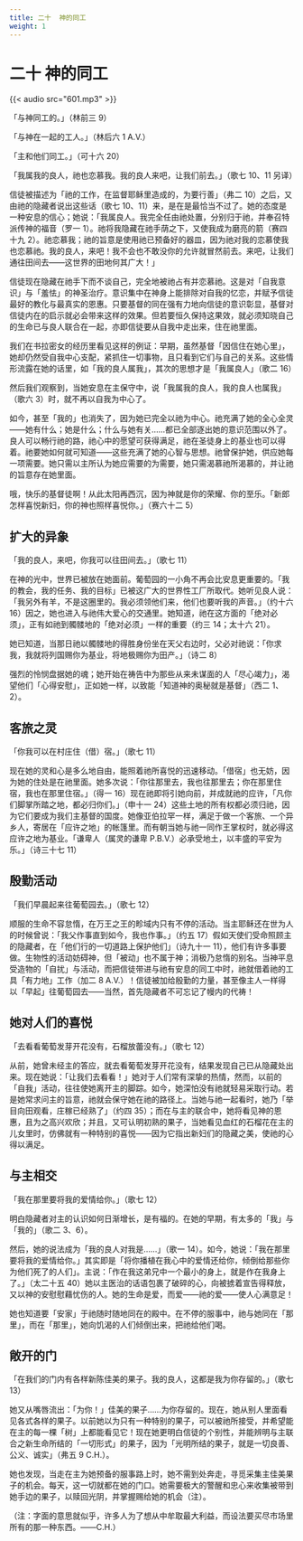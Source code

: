 ```yaml
---
title: 二十  神的同工
weight: 1
---
```


# 二十 神的同工

{{< audio src="601.mp3" >}}

「与神同工的。」（林前三 9）

「与神在一起的工人。」（林后六 1 A.V.）

「主和他们同工。」（可十六 20）

「我属我的良人，祂也恋慕我。我的良人来吧，让我们前去。」（歌七 10、11 另译）

信徒被描述为「祂的工作，在监督耶稣里造成的，为要行善」（弗二 10）之后，又由祂的隐藏者说出这些话（歌七 10、11）来，是在是最恰当不过了。她的态度是一种安息的信心；她说：「我属良人。我完全任由祂处置，分别归于祂，并奉召特派传神的福音（罗一 1）。祂将我隐藏在祂手荫之下，又使我成为磨亮的箭（赛四十九 2）。祂恋慕我；祂的旨意是使用祂已预备好的器皿，因为祂对我的恋慕使我也恋慕祂。我的良人，来吧！我不会也不敢没你的允许就冒然前去。来吧，让我们通往田间去——这世界的田地何其广大！」

信徒现在隐藏在祂手下而不谈自己，完全地被祂占有并恋慕祂。这是对「自我意识」与「羞怯」的神圣治疗。意识集中在神身上能排除对自我的忆恋，并赋予信徒最好的教化与最真实的恩惠。只要基督的同在强有力地向信徒的意识彰显，基督对信徒内在的启示就必会带来这样的效果。但若要恒久保持这果效，就必须知晓自己的生命已与良人联合在一起，亦即信徒要从自我中走出来，住在祂里面。

我们在书拉密女的经历里看见这样的例证：早期，虽然基督「因信住在她心里」，她却仍然受自我中心支配，紧抓住一切事物，且只看到它们与自己的关系。这些情形流露在她的话里，如「我的良人属我」，其次的思想才是「我属良人」（歌二 16）

然后我们观察到，当她安息在主保守中，说「我属我的良人，我的良人也属我」（歌六 3）时，就不再以自我为中心了。

如今，甚至「我的」也消失了，因为她已完全以祂为中心。祂充满了她的全心全灵——她有什么；她是什么；什么与她有关……都已全部逐出她的意识范围以外了。良人可以畅行祂的路，祂心中的愿望可获得满足，祂在圣徒身上的基业也可以得着。祂要她如何就可知道——这些充满了她的心智与思想。祂曾保护她，供应她每一项需要。她只需以主所认为她应需要的为需要，她只需渴慕祂所渴慕的，并让祂的旨意存在她里面。

哦，快乐的基督徒啊！从此太阳再西沉，因为神就是你的荣耀、你的至乐。「新郎怎样喜悦新妇，你的神也照样喜悦你。」（赛六十二 5）

## 扩大的异象

「我的良人，来吧，你我可以往田间去。」（歌七 11）

在神的光中，世界已被放在她面前。葡萄园的一小角不再会比安息更重要的。「我的教会，我的任务、我的目标」已被这广大的世界性工厂所取代。她听见良人说：「我另外有羊，不是这圈里的。我必须领他们来，他们也要听我的声音。」（约十六 16）因之，她也进入与祂伟大爱心的交通里。她知道，祂在这方面的「绝对必须」，正有如祂到髑髅地的「绝对必须」一样的重要（约三 14；太十六 21）。

她已知道，当那日祂以髑髅地的得胜身份坐在天父右边时，父必对祂说：「你求我，我就将列国赐你为基业，将地极赐你为田产。」（诗二 8）

强烈的怜悯盘据她的魂；她开始在祷告中为那些从来未谋面的人「尽心竭力」，渴望他们「心得安慰」，正如她一样，以致能「知道神的奥秘就是基督」（西二 1、2）。

## 客旅之灵

「你我可以在村庄住（借）宿。」（歌七 11）

现在她的灵和心是多么地自由，能照着祂所喜悦的迅速移动。「借宿」也无妨，因为她的住处是在祂里面。她多次说：「你往那里去，我也往那里去；你在那里住宿，我也在那里住宿。」（得一 16）现在祂即将引她向前，并成就祂的应许，「凡你们脚掌所踏之地，都必归你们。」（申十一 24）这些土地的所有权都必须归祂，因为它们要成为我们主基督的国度。她像亚伯拉罕一样，满足于做一个客旅、一个异乡人，寄居在「应许之地」的帐篷里。而有朝当她与祂一同作王掌权时，就必得这应许之地为基业。「谦卑人（属灵的谦卑 P.B.V.）必承受地土，以丰盛的平安为乐。」（诗三十七 11）

## 殷勤活动

「我们早晨起来往葡萄园去。」（歌七 12）

顺服的生命不容怠惰，在万王之王的畛域内只有不停的活动。当主耶稣还在世为人的时候曾说：「我父作事直到如今，我也作事。」（约五 17）假如天使们受命照顾主的隐藏者，在「他们行的一切道路上保护他们」（诗九十一 11），他们有许多事要做。生物性的活动妨碍神，但「被动」也不属于神；消极乃怠惰的别名。当神平息受造物的「自扰」与活动，而把信徒带进与祂有安息的同工中时，祂就借着祂的工具「有力地」工作（加二 8 A.V.）！信徒被加给殷勤的力量，甚至像主人一样得以「早起」往葡萄园去——当然，首先隐藏者不可忘记了幔内的代祷！

## 她对人们的喜悦

「去看看葡萄发芽开花没有，石榴放蕾没有。」（歌七 12）

从前，她曾未经主的答应，就去看葡萄发芽开花没有，结果发现自己已从隐藏处出来。现在她说：「让我们去看看！」她对于人们常有深挚的热情，然而，以前的「自我」活动，往往使她离开主的脚踪。如今，她深怕没有祂就轻易采取行动。若是她常求问主的旨意，祂就会保守她在祂的路径上。当她与祂一起看时，她乃「举目向田观看，庄稼已经熟了」（约四 35）；而在与主的联合中，她将看见神的恩惠，且为之高兴欢欣；并且，又可认明初熟的果子，当她看见血红的石榴花在主的儿女里时，仿佛就有一种特别的喜悦——因为它指出新妇们的隐藏之美，使祂的心得以满足。

## 与主相交

「我在那里要将我的爱情给你。」（歌七 12）

明白隐藏者对主的认识如何日渐增长，是有福的。在她的早期，有太多的「我」与「我的」（歌二 3、6）。

然后，她的说法成为「我的良人对我是……」（歌一 14）。如今，她说：「我在那里要将我的爱情给你。」其实即是「将你播植在我心中的爱情还给你，倾倒给那些你为他们死了的人们」。主说：「作在我这弟兄中一个最小的身上，就是作在我身上了。」（太二十五 40）她以主医治的话语包裹了破碎的心，向被掳着宣告得释放，又以神的安慰慰藉忧伤的人。她的生命是爱，而爱——祂的爱——使人心满意足！

她也知道要「安家」于祂随时随地同在的殿中。在不停的服事中，祂与她同在「那里」，而在「那里」，她向饥渴的人们倾倒出来，把祂给他们喝。

## 敞开的门

「在我们的门内有各样新陈佳美的果子。我的良人，这都是我为你存留的。」（歌七 13）

她又从嘴唇流出：「为你！」佳美的果子……为你存留的。现在，她从别人里面看见各式各样的果子。以前她以为只有一种特别的果子，可以被祂所接受，并希望能在主的每一棵「树」上都能看见它！现在她更明白信徒的个别性，并能辨明与主联合之新生命所结的「一切形式」的果子，因为「光明所结的果子，就是一切良善、公义、诚实」（弗五 9 C.H.）。

她也发现，当走在主为她预备的服事路上时，她不需到处奔走，寻觅采集主佳美果子的机会。每天，这一切就都在她的门口。她需要极大的警醒和忠心来收集被带到她手边的果子，以赎回光阴，并掌握赐给她的机会（注）。

（注：字面的意思就似乎，许多人为了想从中牟取最大利益，而设法要买尽市场里所有的那一种东西。——C.H.）
